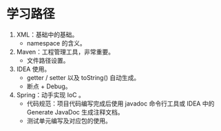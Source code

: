 # 学习路径
1. XML：基础中的基础。
    - namespace 的含义。
2. Maven：工程管理工具，非常重要。
    - 文件路径设置。
4. IDEA 使用。
    - getter / setter 以及 toString() 自动生成。
    - 断点 + Debug。
3. Spring：动手实现 IoC 。
    - 代码规范：项目代码编写完成后使用 javadoc 命令行工具或 IDEA 中的 Generate JavaDoc 生成注释文档。
    - 测试单元编写及对应包的使用。
